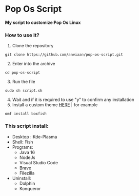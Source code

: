 # Pop Os Script

**My script to customize Pop Os Linux**

  ### How to use it?

 1. Clone the repository
 ```
 git clone https://github.com/anviaan/pop-os-script.git
 ```
 
 2. Enter into the archive
```
cd pop-os-script
```
 3. Run the file
```
sudo sh script.sh
```
 4. Wait and if it is required to use "y" to confirm any installation
 5. Install a custom theme [HERE](https://github.com/oh-my-fish/oh-my-fish/blob/master/docs/Themes.md) | for example
```
omf install boxfish
```

### This script install:

 - Desktop : Kde-Plasma
 - Shell: Fish
 - Programs: 
	 - Java 16
	 - NodeJs
	 - Visual Studio Code
	 - Brave
	 - Filezilla
 - Uninstall:
	 - Dolphin
	 - Konqueror 
